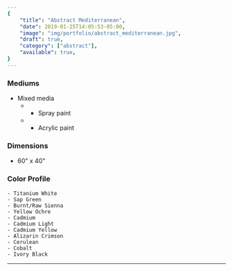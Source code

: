 ```yaml
---
{
    "title": "Abstract Mediterranean",
    "date": 2019-01-25T14:05:53-05:00,
    "image": "img/portfolio/abstract_mediterranean.jpg",
    "draft": true,
	"category": ["abstract"],
	"available": true,
}
---
```


### Mediums
- Mixed media
  - - Spray paint
  - - Acrylic paint

### Dimensions
- 60" x 40"

### Color Profile
	- Titanium White
	- Sap Green
	- Burnt/Raw Sienna
	- Yellow Ochre
	- Cadmium
	- Cadmium Light
	- Cadmium Yellow
	- Alizarin Crimson
	- Cerulean 
	- Cobalt 
	- Ivory Black


---

